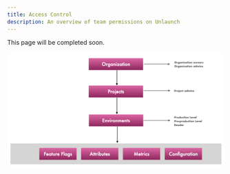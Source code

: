 ```yaml
---
title: Access Control
description: An overview of team permissions on Unlaunch
---
```


This page will be completed soon.


<div class="d-flex justify-content-center">
    <img src="/assets/img/o-p-e-hierarchy.png" alt="Organization, Project, Environments hierarchy diagram" width="900"/>
</div>
